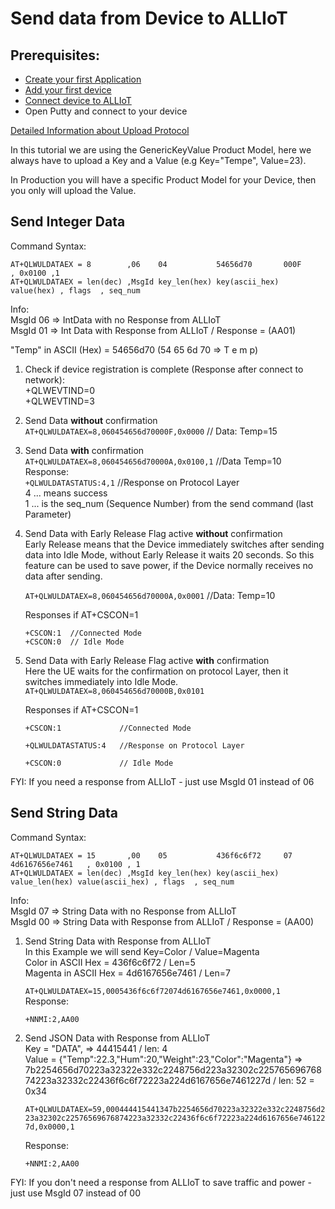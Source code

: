 # Send data from Device to ALLIoT

## Prerequisites:  
* [Create your first Application](../01&#32;Create&#32;first&#32;Application.md)
* [Add your first device](../02&#32;Add&#32;first&#32;device.md)
* [Connect device to ALLIoT](03_Connect_device_to_ALLIoT.md)
* Open Putty and connect to your device

[Detailed Information about Upload Protocol](GenericKeyValue_LWM2M.md)

In this tutorial we are using the GenericKeyValue Product Model, here we always have to upload a Key and a Value (e.g Key="Tempe", Value=23).

In Production you will have a specific Product Model for your Device, then you only will upload the Value. 
 

## Send Integer Data



Command Syntax:
```
AT+QLWULDATAEX = 8        ,06    04           54656d70       000F       , 0x0100 ,1  
AT+QLWULDATAEX = len(dec) ,MsgId key_len(hex) key(ascii_hex) value(hex) , flags  , seq_num
```
Info:  
MsgId 06 => IntData with no Response from ALLIoT  
MsgId 01 => Int Data with Response from ALLIoT / Response = (AA01)

"Temp" in ASCII (Hex) = 54656d70  (54 65 6d 70 => T e m p)    

1. Check if device registration is complete (Response after connect to network):  
     +QLWEVTIND=0  
     +QLWEVTIND=3  
2. Send Data **without** confirmation  
    `AT+QLWULDATAEX=8,060454656d70000F,0x0000`     // Data: Temp=15
3. Send Data **with** confirmation  
    `AT+QLWULDATAEX=8,060454656d70000A,0x0100,1`   //Data Temp=10  
    Response:  
    `+QLWULDATASTATUS:4,1`  //Response on Protocol Layer  
    4 ... means success  
    1 ... is the seq_num (Sequence Number) from the send command (last Parameter)

4. Send Data with Early Release Flag active **without** confirmation  
   Early Release means that the Device immediately switches after sending data into Idle Mode, without Early Release it waits 20 seconds. 
   So this feature can be used to save power, if the Device normally receives no data after sending.

   `AT+QLWULDATAEX=8,060454656d70000A,0x0001`      //Data: Temp=10  
    
   Responses if AT+CSCON=1
   ```
   +CSCON:1  //Connected Mode
   +CSCON:0  // Idle Mode
   ```

5. Send Data with Early Release Flag active **with** confirmation  
   Here the UE waits for the confirmation on protocol Layer, then it
   switches immediately into Idle Mode. 
   `AT+QLWULDATAEX=8,060454656d70000B,0x0101`
    
   Responses if AT+CSCON=1
   ```
   +CSCON:1             //Connected Mode

   +QLWULDATASTATUS:4   //Response on Protocol Layer
   
   +CSCON:0             // Idle Mode
   ``` 

FYI: If you need a response from ALLIoT - just use MsgId 01 instead of 06

## Send String Data

Command Syntax:
```
AT+QLWULDATAEX = 15       ,00    05           436f6c6f72     07             4d6167656e7461   , 0x0100 , 1
AT+QLWULDATAEX = len(dec) ,MsgId key_len(hex) key(ascii_hex) value_len(hex) value(ascii_hex) , flags  , seq_num
```
Info:  
MsgId 07 => String Data with no Response from ALLIoT  
MsgId 00 => String Data with Response from ALLIoT / Response = (AA00)

1. Send String Data with Response from ALLIoT  
   In this Example we will send Key=Color / Value=Magenta     
   Color in ASCII Hex = 436f6c6f72  / Len=5  
   Magenta in ASCII Hex = 4d6167656e7461 / Len=7  
   
   `AT+QLWULDATAEX=15,0005436f6c6f72074d6167656e7461,0x0000,1`  
   Response:
   ```
   +NNMI:2,AA00 
   ```



2. Send JSON Data with Response from ALLIoT  
   Key = "DATA",  => 44415441 / len: 4  
   Value = {"Temp":22.3,"Hum":20,"Weight":23,"Color":"Magenta"} =>  
   7b2254656d70223a32322e332c2248756d223a32302c22576569676874223a32332c22436f6c6f72223a224d6167656e7461227d  / len: 52 = 0x34

   `AT+QLWULDATAEX=59,000444415441347b2254656d70223a32322e332c2248756d223a32302c22576569676874223a32332c22436f6c6f72223a224d6167656e7461227d,0x0000,1`  

    Response:  
   ```
   +NNMI:2,AA00 
   ```

FYI: If you don't need a response from ALLIoT to save traffic and power - just use MsgId 07 instead of 00